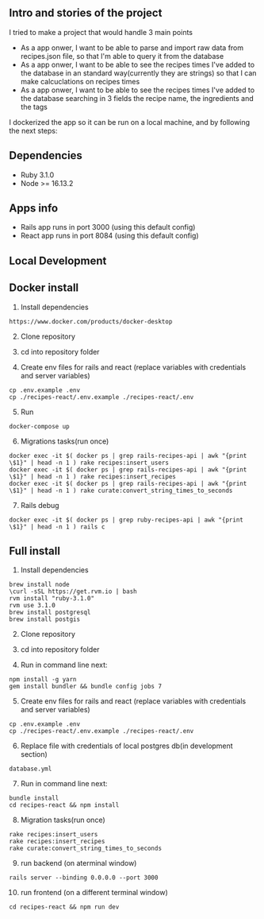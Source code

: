 ## Intro and stories of the project

I tried to make a project that would handle 3 main points

- As a app onwer, I want to be able to parse and import raw data from recipes.json file, so that I'm able to query it from the database
- As a app onwer, I want to be able to see the recipes times I've added to the database in an standard way(currently they are strings) so that I can make calcuclations on recipes times
- As a app onwer, I want to be able to see the recipes times I've added to the database searching in 3 fields the recipe name, the ingredients and the tags

I dockerized the app so it can be run on a local machine, and by following the next steps:
## Dependencies

* Ruby 3.1.0
* Node >= 16.13.2

## Apps info
 * Rails app runs in port 3000 (using this default config)
 * React app runs in port 8084 (using this default config)

## Local Development
## Docker install

1. Install dependencies
```
https://www.docker.com/products/docker-desktop
```

2. Clone repository
3. cd into repository folder

4. Create env files for rails and react (replace variables with credentials and server variables)
```
cp .env.example .env
cp ./recipes-react/.env.example ./recipes-react/.env
```

5. Run
```
docker-compose up
```

6. Migrations tasks(run once)

```
docker exec -it $( docker ps | grep rails-recipes-api | awk "{print \$1}" | head -n 1 ) rake recipes:insert_users
docker exec -it $( docker ps | grep rails-recipes-api | awk "{print \$1}" | head -n 1 ) rake recipes:insert_recipes
docker exec -it $( docker ps | grep rails-recipes-api | awk "{print \$1}" | head -n 1 ) rake curate:convert_string_times_to_seconds
```

7. Rails debug
```
docker exec -it $( docker ps | grep ruby-recipes-api | awk "{print \$1}" | head -n 1 ) rails c
```

## Full install

1. Install dependencies
```
brew install node
\curl -sSL https://get.rvm.io | bash
rvm install "ruby-3.1.0"
rvm use 3.1.0
brew install postgresql
brew install postgis
```

2. Clone repository
3. cd into repository folder

4. Run in command line next:

```
npm install -g yarn
gem install bundler && bundle config jobs 7
```

5. Create env files for rails and react (replace variables with credentials and server variables)
```
cp .env.example .env
cp ./recipes-react/.env.example ./recipes-react/.env
```

6. Replace file with credentials of local postgres db(in development section)
```
database.yml
```

7. Run in command line next:
```
bundle install
cd recipes-react && npm install
```

8. Migration tasks(run once) 
```
rake recipes:insert_users
rake recipes:insert_recipes
rake curate:convert_string_times_to_seconds
```

9. run backend (on aterminal window)
```
rails server --binding 0.0.0.0 --port 3000
```

10. run frontend (on a different terminal window)

```
cd recipes-react && npm run dev
```
